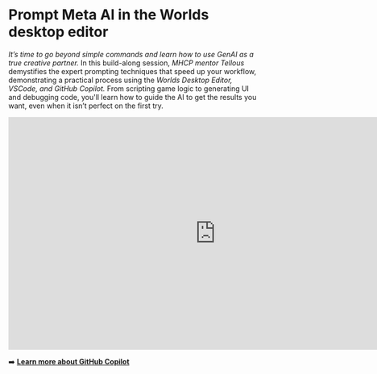# Prompt Meta AI in the Worlds desktop editor

*It’s time to go beyond simple commands and learn how to use GenAI as a true creative partner.* In this build-along session, *MHCP mentor Tellous* demystifies the expert prompting techniques that speed up your workflow, demonstrating a practical process using the *Worlds Desktop Editor, VSCode, and GitHub Copilot.* From scripting game logic to generating UI and debugging code, you'll learn how to guide the AI to get the results you want, even when it isn’t perfect on the first try.

<iframe width="821" height="462" src="https://www.youtube.com/embed/wIoXLM-uoto" title="Build-Along: See How Experts Prompt Meta AI with Tellous" frameborder="0" allow="accelerometer; autoplay; clipboard-write; encrypted-media; gyroscope; picture-in-picture; web-share" referrerpolicy="strict-origin-when-cross-origin" allowfullscreen></iframe>

➡️ **[Learn more about GitHub Copilot](https://github.com/features/copilot)**